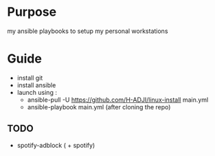 # Purpose

my ansible playbooks to setup my personal workstations

# Guide

- install git
- install ansible
- launch using :
  - ansible-pull -U https://github.com/H-ADJI/linux-install main.yml
  - ansible-playbook main.yml (after cloning the repo)

## TODO

- spotify-adblock ( + spotify)
